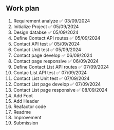 ## Work plan

1. Requirement analyze ✅ 03/09/2024
2. Initialize Project ✅ 05/09/2024
3. Design databse ✅ 05/09/2024
4. Define Contact API routes ✅ 05/09/2024
5. Contact API test ✅ 05/09/2024
6. Contact Unit test ✅ 05/09/2024
7. Contact page develop ✅ 06/09/2024
8. Contact page responsive ✅ 06/09/2024
9. Define Contact List API routes ✅ 07/09/2024
10. Contac List API test ✅ 07/09/2024
11. Contact List Unit test ✅ 07/09/2024
12. Contact List page develop ✅ 07/09/2024
13. Contact List page responsive ✅ 08/09/2024
14. Add Foot
15. Add Header
16. Reafactor code
17. Readme
18. Improvement
19. Submission
